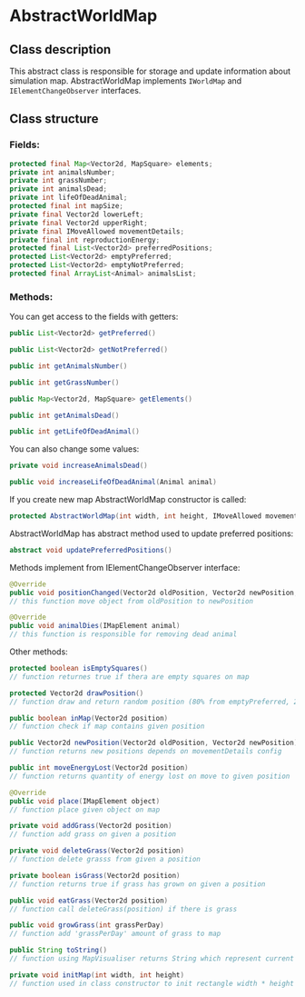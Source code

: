 # AbstractWorldMap
## Class description
This abstract class is responsible for storage and update information about simulation map.
AbstractWorldMap implements `IWorldMap` and `IElementChangeObserver` interfaces.

## Class structure
### Fields:
```java
protected final Map<Vector2d, MapSquare> elements;
private int animalsNumber;
private int grassNumber;
private int animalsDead;
private int lifeOfDeadAnimal;
protected final int mapSize;
private final Vector2d lowerLeft;
private final Vector2d upperRight;
private final IMoveAllowed movementDetails;
private final int reproductionEnergy;
protected final List<Vector2d> preferredPositions;
protected List<Vector2d> emptyPreferred;
protected List<Vector2d> emptyNotPreferred;
protected final ArrayList<Animal> animalsList;
```

### Methods:
You can get access to the fields with getters:
```java
public List<Vector2d> getPreferred()

public List<Vector2d> getNotPreferred()

public int getAnimalsNumber()

public int getGrassNumber()

public Map<Vector2d, MapSquare> getElements()

public int getAnimalsDead()

public int getLifeOfDeadAnimal()
```
You can also change some values:
```java
private void increaseAnimalsDead()

public void increaseLifeOfDeadAnimal(Animal animal)
```
If you create new map AbstractWorldMap constructor is called:
```java
protected AbstractWorldMap(int width, int height, IMoveAllowed movementDetails, int reproductionEnergy)
```
AbstractWorldMap has abstract method used to update preferred positions:
```java
abstract void updatePreferredPositions()
```
Methods implement from IElementChangeObserver interface:
```java
@Override
public void positionChanged(Vector2d oldPosition, Vector2d newPosition, IMapElement object)
// this function move object from oldPosition to newPosition

@Override
public void animalDies(IMapElement animal)
// this function is responsible for removing dead animal
```
Other methods:
```java
protected boolean isEmptySquares()
// function returnes true if thera are empty squares on map

protected Vector2d drawPosition()
// function draw and return random position (80% from emptyPreferred, 20% from emptyNotPreferred)

public boolean inMap(Vector2d position)
// function check if map contains given position

public Vector2d newPosition(Vector2d oldPosition, Vector2d newPosition)
// function returns new positions depends on movementDetails config

public int moveEnergyLost(Vector2d position)
// function returns quantity of energy lost on move to given position

@Override
public void place(IMapElement object)
// function place given object on map

private void addGrass(Vector2d position)
// function add grass on given a position

private void deleteGrass(Vector2d position)
// function delete grasss from given a position

private boolean isGrass(Vector2d position)
// function returns true if grass has grown on given a position

public void eatGrass(Vector2d position)
// function call deleteGrass(position) if there is grass

public void growGrass(int grassPerDay)
// function add 'grassPerDay' amount of grass to map

public String toString()
// function using MapVisualiser returns String which represent current map status

private void initMap(int width, int height)
// function used in class constructor to init rectangle width * height map
```
